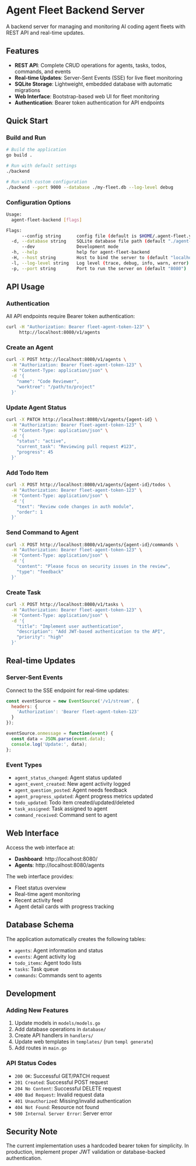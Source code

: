 # Agent Fleet Backend Server

A backend server for managing and monitoring AI coding agent fleets with REST API and real-time updates.

## Features

- **REST API**: Complete CRUD operations for agents, tasks, todos, commands, and events
- **Real-time Updates**: Server-Sent Events (SSE) for live fleet monitoring
- **SQLite Storage**: Lightweight, embedded database with automatic migrations
- **Web Interface**: Bootstrap-based web UI for fleet monitoring
- **Authentication**: Bearer token authentication for API endpoints

## Quick Start

### Build and Run

```bash
# Build the application
go build .

# Run with default settings
./backend

# Run with custom configuration
./backend --port 9000 --database ./my-fleet.db --log-level debug
```

### Configuration Options

```bash
Usage:
  agent-fleet-backend [flags]

Flags:
      --config string      config file (default is $HOME/.agent-fleet.yaml)
  -d, --database string    SQLite database file path (default "./agent-fleet.db")
      --dev                Development mode
  -h, --help               help for agent-fleet-backend
  -H, --host string        Host to bind the server to (default "localhost")
  -l, --log-level string   Log level (trace, debug, info, warn, error) (default "info")
  -p, --port string        Port to run the server on (default "8080")
```

## API Usage

### Authentication

All API endpoints require Bearer token authentication:

```bash
curl -H "Authorization: Bearer fleet-agent-token-123" \
     http://localhost:8080/v1/agents
```

### Create an Agent

```bash
curl -X POST http://localhost:8080/v1/agents \
  -H "Authorization: Bearer fleet-agent-token-123" \
  -H "Content-Type: application/json" \
  -d '{
    "name": "Code Reviewer",
    "worktree": "/path/to/project"
  }'
```

### Update Agent Status

```bash
curl -X PATCH http://localhost:8080/v1/agents/{agent-id} \
  -H "Authorization: Bearer fleet-agent-token-123" \
  -H "Content-Type: application/json" \
  -d '{
    "status": "active",
    "current_task": "Reviewing pull request #123",
    "progress": 45
  }'
```

### Add Todo Item

```bash
curl -X POST http://localhost:8080/v1/agents/{agent-id}/todos \
  -H "Authorization: Bearer fleet-agent-token-123" \
  -H "Content-Type: application/json" \
  -d '{
    "text": "Review code changes in auth module",
    "order": 1
  }'
```

### Send Command to Agent

```bash
curl -X POST http://localhost:8080/v1/agents/{agent-id}/commands \
  -H "Authorization: Bearer fleet-agent-token-123" \
  -H "Content-Type: application/json" \
  -d '{
    "content": "Please focus on security issues in the review",
    "type": "feedback"
  }'
```

### Create Task

```bash
curl -X POST http://localhost:8080/v1/tasks \
  -H "Authorization: Bearer fleet-agent-token-123" \
  -H "Content-Type: application/json" \
  -d '{
    "title": "Implement user authentication",
    "description": "Add JWT-based authentication to the API",
    "priority": "high"
  }'
```

## Real-time Updates

### Server-Sent Events

Connect to the SSE endpoint for real-time updates:

```javascript
const eventSource = new EventSource('/v1/stream', {
  headers: {
    'Authorization': 'Bearer fleet-agent-token-123'
  }
});

eventSource.onmessage = function(event) {
  const data = JSON.parse(event.data);
  console.log('Update:', data);
};
```

### Event Types

- `agent_status_changed`: Agent status updated
- `agent_event_created`: New agent activity logged
- `agent_question_posted`: Agent needs feedback
- `agent_progress_updated`: Agent progress metrics updated
- `todo_updated`: Todo item created/updated/deleted
- `task_assigned`: Task assigned to agent
- `command_received`: Command sent to agent

## Web Interface

Access the web interface at:
- **Dashboard**: http://localhost:8080/
- **Agents**: http://localhost:8080/agents

The web interface provides:
- Fleet status overview
- Real-time agent monitoring
- Recent activity feed
- Agent detail cards with progress tracking

## Database Schema

The application automatically creates the following tables:
- `agents`: Agent information and status
- `events`: Agent activity log
- `todo_items`: Agent todo lists
- `tasks`: Task queue
- `commands`: Commands sent to agents

## Development

### Adding New Features

1. Update models in `models/models.go`
2. Add database operations in `database/`
3. Create API handlers in `handlers/`
4. Update web templates in `templates/` (run `templ generate`)
5. Add routes in `main.go`

### API Status Codes

- `200 OK`: Successful GET/PATCH request
- `201 Created`: Successful POST request
- `204 No Content`: Successful DELETE request
- `400 Bad Request`: Invalid request data
- `401 Unauthorized`: Missing/invalid authentication
- `404 Not Found`: Resource not found
- `500 Internal Server Error`: Server error

## Security Note

The current implementation uses a hardcoded bearer token for simplicity. In production, implement proper JWT validation or database-backed authentication.
